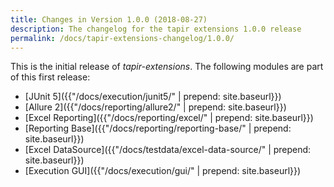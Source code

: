 ```yaml
---
title: Changes in Version 1.0.0 (2018-08-27)
description: The changelog for the tapir extensions 1.0.0 release
permalink: /docs/tapir-extensions-changelog/1.0.0/
---
```


This is the initial release of *tapir-extensions*.
The following modules are part of this first release:
* [JUnit 5]({{"/docs/execution/junit5/" | prepend: site.baseurl}})
* [Allure 2]({{"/docs/reporting/allure2/" | prepend: site.baseurl}})
* [Excel Reporting]({{"/docs/reporting/excel/" | prepend: site.baseurl}})
* [Reporting Base]({{"/docs/reporting/reporting-base/" | prepend: site.baseurl}})
* [Excel DataSource]({{"/docs/testdata/excel-data-source/" | prepend: site.baseurl}})
* [Execution GUI]({{"/docs/execution/gui/" | prepend: site.baseurl}})
